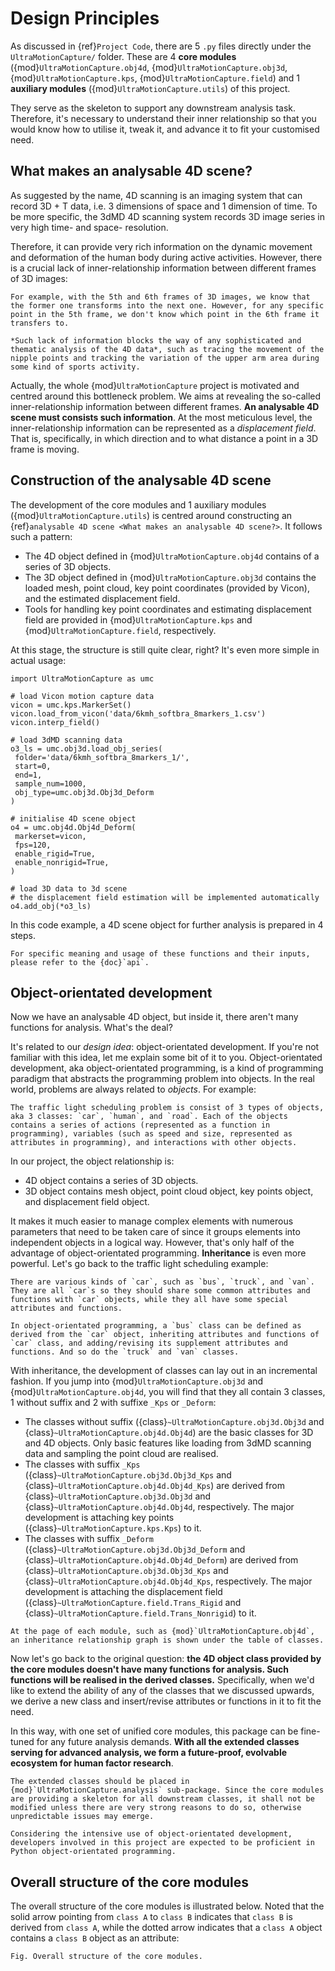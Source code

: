 # Design Principles

As discussed in {ref}`Project Code`, there are 5 `.py` files directly under the `UltraMotionCapture/` folder. These are 4 **core modules** ({mod}`UltraMotionCapture.obj4d`, {mod}`UltraMotionCapture.obj3d`, {mod}`UltraMotionCapture.kps`, {mod}`UltraMotionCapture.field`) and 1 **auxiliary modules** ({mod}`UltraMotionCapture.utils`) of this project.

They serve as the skeleton to support any downstream analysis task. Therefore, it's necessary to understand their inner relationship so that you would know how to utilise it, tweak it, and advance it to fit your customised need.

## What makes an analysable 4D scene?

As suggested by the name, 4D scanning is an imaging system that can record 3D + T data, i.e. 3 dimensions of space and 1 dimension of time. To be more specific, the 3dMD 4D scanning system records 3D image series in very high time- and space- resolution.

Therefore, it can provide very rich information on the dynamic movement and deformation of the human body during active activities. However, there is a crucial lack of inner-relationship information between different frames of 3D images:

```{attention}
For example, with the 5th and 6th frames of 3D images, we know that the former one transforms into the next one. However, for any specific point in the 5th frame, we don't know which point in the 6th frame it transfers to.

*Such lack of information blocks the way of any sophisticated and thematic analysis of the 4D data*, such as tracing the movement of the nipple points and tracking the variation of the upper arm area during some kind of sports activity.
```

Actually, the whole {mod}`UltraMotionCapture` project is motivated and centred around this bottleneck problem. We aims at revealing the so-called inner-relationship information between different frames. **An analysable 4D scene must consists such information**. At the most meticulous level, the inner-relationship information can be represented as a *displacement field*. That is, specifically, in which direction and to what distance a point in a 3D frame is moving.

## Construction of the analysable 4D scene

The development of the core modules and 1 auxiliary modules ({mod}`UltraMotionCapture.utils`) is centred around constructing an {ref}`analysable 4D scene <What makes an analysable 4D scene?>`. It follows such a pattern:

- The 4D object defined in {mod}`UltraMotionCapture.obj4d` contains of a series of 3D objects.
- The 3D object defined in {mod}`UltraMotionCapture.obj3d` contains the loaded mesh, point cloud, key point coordinates (provided by Vicon), and the estimated displacement field.
- Tools for handling key point coordinates and estimating displacement field are provided in {mod}`UltraMotionCapture.kps` and {mod}`UltraMotionCapture.field`, respectively.

At this stage, the structure is still quite clear, right? It's even more simple in actual usage:

```{code}
import UltraMotionCapture as umc

# load Vicon motion capture data
vicon = umc.kps.MarkerSet()
vicon.load_from_vicon('data/6kmh_softbra_8markers_1.csv')
vicon.interp_field()

# load 3dMD scanning data
o3_ls = umc.obj3d.load_obj_series(
 folder='data/6kmh_softbra_8markers_1/',
 start=0,
 end=1,
 sample_num=1000,
 obj_type=umc.obj3d.Obj3d_Deform
)

# initialise 4D scene object
o4 = umc.obj4d.Obj4d_Deform(
 markerset=vicon,
 fps=120,
 enable_rigid=True,
 enable_nonrigid=True,
)

# load 3D data to 3d scene
# the displacement field estimation will be implemented automatically
o4.add_obj(*o3_ls)
```

In this code example, a 4D scene object for further analysis is prepared in 4 steps.

```{tip}
For specific meaning and usage of these functions and their inputs, please refer to the {doc}`api`.
```

## Object-orientated development

Now we have an analysable 4D object, but inside it, there aren't many functions for analysis. What's the deal?

It's related to our *design idea*: object-orientated development. If you're not familiar with this idea, let me explain some bit of it to you. Object-orientated development, aka object-orientated programming, is a kind of programming paradigm that abstracts the programming problem into objects. In the real world, problems are always related to *objects*. For example:

```{admonition} Example
The traffic light scheduling problem is consist of 3 types of objects, aka 3 classes: `car`, `human`, and `road`. Each of the objects contains a series of actions (represented as a function in programming), variables (such as speed and size, represented as attributes in programming), and interactions with other objects.
```

In our project, the object relationship is:
- 4D object contains a series of 3D objects.
- 3D object contains mesh object, point cloud object, key points object, and displacement field object.

It makes it much easier to manage complex elements with numerous parameters that need to be taken care of since it groups elements into independent objects in a logical way. However, that's only half of the advantage of object-orientated programming. **Inheritance** is even more powerful. Let's go back to the traffic light scheduling example:

```{admonition} Example
There are various kinds of `car`, such as `bus`, `truck`, and `van`. They are all `car`s so they should share some common attributes and functions with `car` objects, while they all have some special attributes and functions.

In object-orientated programming, a `bus` class can be defined as derived from the `car` object, inheriting attributes and functions of `car` class, and adding/revising its supplement attributes and functions. And so do the `truck` and `van` classes.
```

With inheritance, the development of classes can lay out in an incremental fashion. If you jump into {mod}`UltraMotionCapture.obj3d` and {mod}`UltraMotionCapture.obj4d`, you will find that they all contain 3 classes, 1 without suffix and 2 with suffixe `_Kps` or `_Deform`:

- The classes without suffix ({class}`~UltraMotionCapture.obj3d.Obj3d` and {class}`~UltraMotionCapture.obj4d.Obj4d`) are the basic classes for 3D and 4D objects. Only basic features like loading from 3dMD scanning data and sampling the point cloud are realised.
- The classes with suffix `_Kps` ({class}`~UltraMotionCapture.obj3d.Obj3d_Kps` and {class}`~UltraMotionCapture.obj4d.Obj4d_Kps`) are derived from {class}`~UltraMotionCapture.obj3d.Obj3d` and {class}`~UltraMotionCapture.obj4d.Obj4d`, respectively. The major development is attaching key points ({class}`~UltraMotionCapture.kps.Kps`) to it.
- The classes with suffix `_Deform` ({class}`~UltraMotionCapture.obj3d.Obj3d_Deform` and {class}`~UltraMotionCapture.obj4d.Obj4d_Deform`) are derived from {class}`~UltraMotionCapture.obj3d.Obj3d_Kps` and {class}`~UltraMotionCapture.obj4d.Obj4d_Kps`, respectively. The major development is attaching the displacement field ({class}`~UltraMotionCapture.field.Trans_Rigid` and {class}`~UltraMotionCapture.field.Trans_Nonrigid`) to it.

```{tip}
At the page of each module, such as {mod}`UltraMotionCapture.obj4d`, an inheritance relationship graph is shown under the table of classes.
```

Now let's go back to the original question: **the 4D object class provided by the core modules doesn't have many functions for analysis. Such functions will be realised in the derived classes.** Specifically, when we'd like to extend the ability of any of the classes that we discussed upwards, we derive a new class and insert/revise attributes or functions in it to fit the need.

In this way, with one set of unified core modules, this package can be fine-tuned for any future analysis demands. **With all the extended classes serving for advanced analysis, we form a future-proof, evolvable ecosystem for human factor research**.

```{danger}
The extended classes should be placed in {mod}`UltraMotionCapture.analysis` sub-package. Since the core modules are providing a skeleton for all downstream classes, it shall not be modified unless there are very strong reasons to do so, otherwise unpredictable issues may emerge.
```

```{attention}
Considering the intensive use of object-orientated development, developers involved in this project are expected to be proficient in Python object-orientated programming. 
```

## Overall structure of the core modules

The overall structure of the core modules is illustrated below. Noted that the solid arrow pointing from `class A` to `class B` indicates that `class B` is derived from `class A`, while the dotted arrow indicates that a `class A` object contains a `class B` object as an attribute:

```{figure} figures/overall_structure.png
Fig. Overall structure of the core modules.
```